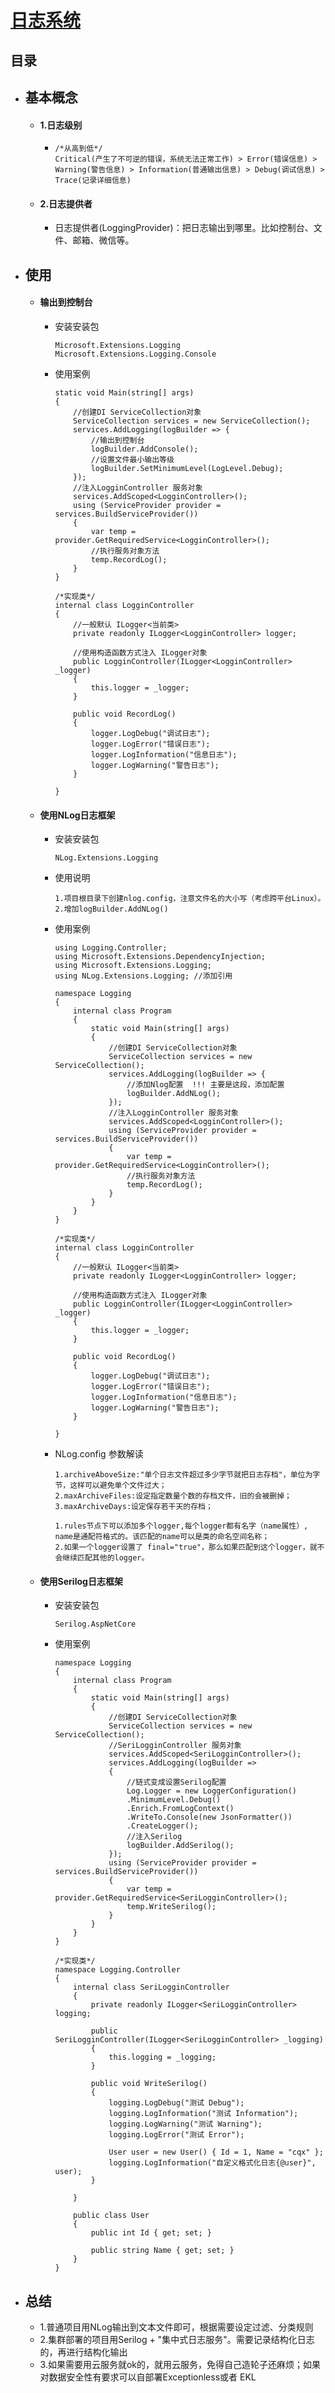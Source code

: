 # [日志系统](#日志系统)

## 目录

- ## 基本概念

  - #### 1.日志级别
  
    - ``` 日志级别
      /*从高到低*/
      Critical(产生了不可逆的错误，系统无法正常工作) > Error(错误信息) > Warning(警告信息) > Information(普通输出信息) > Debug(调试信息) > Trace(记录详细信息)
      ```

  - #### 2.日志提供者

    - 日志提供者(LoggingProvider)：把日志输出到哪里。比如控制台、文件、邮箱、微信等。

- ## 使用

  - #### 输出到控制台

    - 安装安装包

      ``` NuGet安装
      Microsoft.Extensions.Logging
      Microsoft.Extensions.Logging.Console
      ```

    - 使用案例

      ``` 使用案例
      static void Main(string[] args)
      {
          //创建DI ServiceCollection对象
          ServiceCollection services = new ServiceCollection();
          services.AddLogging(logBuilder => { 
              //输出到控制台
              logBuilder.AddConsole();
              //设置文件最小输出等级
              logBuilder.SetMinimumLevel(LogLevel.Debug); 
          });
          //注入LogginController 服务对象
          services.AddScoped<LogginController>();
          using (ServiceProvider provider = services.BuildServiceProvider())
          {
              var temp = provider.GetRequiredService<LogginController>();
              //执行服务对象方法
              temp.RecordLog();
          }
      }

      /*实现类*/
      internal class LogginController
      {
          //一般默认 ILogger<当前类>
          private readonly ILogger<LogginController> logger;

          //使用构造函数方式注入 ILogger对象
          public LogginController(ILogger<LogginController> _logger)
          {
              this.logger = _logger;
          }

          public void RecordLog()
          {
              logger.LogDebug("调试日志");
              logger.LogError("错误日志");
              logger.LogInformation("信息日志");
              logger.LogWarning("警告日志");
          }

      }
      ```

  - #### 使用NLog日志框架

    - 安装安装包

      ``` NuGet安装
      NLog.Extensions.Logging
      ```

    - 使用说明

      ``` 使用说明
      1.项目根目录下创建nlog.config，注意文件名的大小写（考虑跨平台Linux）。
      2.增加logBuilder.AddNLog()
      ```

    - 使用案例

      ``` 使用案例
      using Logging.Controller;
      using Microsoft.Extensions.DependencyInjection;
      using Microsoft.Extensions.Logging;
      using NLog.Extensions.Logging; //添加引用

      namespace Logging
      {
          internal class Program
          {
              static void Main(string[] args)
              {
                  //创建DI ServiceCollection对象
                  ServiceCollection services = new ServiceCollection();
                  services.AddLogging(logBuilder => {
                      //添加Nlog配置  !!! 主要是这段，添加配置
                      logBuilder.AddNLog();
                  });
                  //注入LogginController 服务对象
                  services.AddScoped<LogginController>();
                  using (ServiceProvider provider = services.BuildServiceProvider())
                  {
                      var temp = provider.GetRequiredService<LogginController>();
                      //执行服务对象方法
                      temp.RecordLog();
                  }
              }
          }
      }

      /*实现类*/
      internal class LogginController
      {
          //一般默认 ILogger<当前类>
          private readonly ILogger<LogginController> logger;

          //使用构造函数方式注入 ILogger对象
          public LogginController(ILogger<LogginController> _logger)
          {
              this.logger = _logger;
          }

          public void RecordLog()
          {
              logger.LogDebug("调试日志");
              logger.LogError("错误日志");
              logger.LogInformation("信息日志");
              logger.LogWarning("警告日志");
          }

      }
      ```

    - NLog.config 参数解读

      ``` 参数解读
      1.archiveAboveSize:"单个日志文件超过多少字节就把日志存档"，单位为字节，这样可以避免单个文件过大；
      2.maxArchiveFiles:设定指定数量个数的存档文件，旧的会被删掉；
      3.maxArchiveDays:设定保存若干天的存档；
      ```

      ``` rules规则
      1.rules节点下可以添加多个logger,每个logger都有名字（name属性）, name是通配符格式的。该匹配的name可以是类的命名空间名称；
      2.如果一个logger设置了 final="true"，那么如果匹配到这个logger，就不会继续匹配其他的logger。
      ```

  - #### 使用Serilog日志框架

    - 安装安装包

      ``` NuGet安装
      Serilog.AspNetCore
      ```

    - 使用案例

      ``` 使用案例
      namespace Logging
      {
          internal class Program
          {
              static void Main(string[] args)
              {
                  //创建DI ServiceCollection对象
                  ServiceCollection services = new ServiceCollection();
                  //SeriLogginController 服务对象
                  services.AddScoped<SeriLogginController>();
                  services.AddLogging(logBuilder =>
                  {
                      //链式变成设置Serilog配置
                      Log.Logger = new LoggerConfiguration()
                      .MinimumLevel.Debug()
                      .Enrich.FromLogContext()
                      .WriteTo.Console(new JsonFormatter())
                      .CreateLogger();
                      //注入Serilog
                      logBuilder.AddSerilog();
                  });
                  using (ServiceProvider provider = services.BuildServiceProvider())
                  {
                      var temp = provider.GetRequiredService<SeriLogginController>();
                      temp.WriteSerilog();
                  }
              }
          }
      }

      /*实现类*/
      namespace Logging.Controller
      {
          internal class SeriLogginController
          {
              private readonly ILogger<SeriLogginController> logging;

              public SeriLogginController(ILogger<SeriLogginController> _logging)
              {
                  this.logging = _logging;
              }

              public void WriteSerilog()
              {
                  logging.LogDebug("测试 Debug");
                  logging.LogInformation("测试 Information");
                  logging.LogWarning("测试 Warning");
                  logging.LogError("测试 Error");

                  User user = new User() { Id = 1, Name = "cqx" };
                  logging.LogInformation("自定义格式化日志{@user}", user);
              }

          }

          public class User
          {
              public int Id { get; set; }

              public string Name { get; set; }
          }
      }
      ```

- ## 总结

  - 1.普通项目用NLog输出到文本文件即可，根据需要设定过滤、分类规则
  - 2.集群部署的项目用Serilog + "集中式日志服务"。需要记录结构化日志的，再进行结构化输出
  - 3.如果需要用云服务就ok的，就用云服务，免得自己造轮子还麻烦；如果对数据安全性有要求可以自部署Exceptionless或者 EKL
